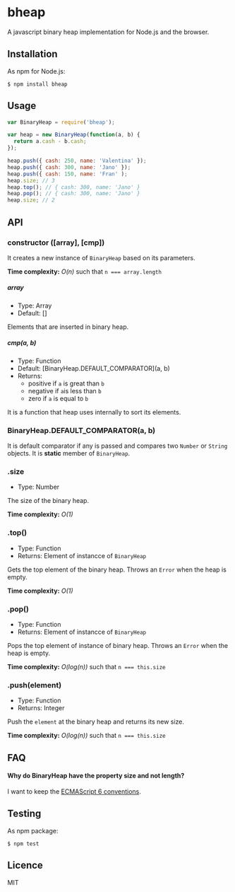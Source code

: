 # bheap

A javascript binary heap implementation for Node.js and the browser.

## Installation

As npm for Node.js:

```
$ npm install bheap
```

## Usage

```js
var BinaryHeap = require('bheap');

var heap = new BinaryHeap(function(a, b) {
  return a.cash - b.cash;
});

heap.push({ cash: 250, name: 'Valentina' });
heap.push({ cash: 300, name: 'Jano' });
heap.push({ cash: 150, name: 'Fran' );
heap.size; // 3
heap.top(); // { cash: 300, name: 'Jano' }
heap.pop(); // { cash: 300, name: 'Jano' }
heap.size; // 2
```

## API

### constructor ([array], [cmp])

It creates a new instance of `BinaryHeap` based on its parameters.

**Time complexity:** *O(n)* such that `n === array.length`

##### array
- Type: Array
- Default: []

Elements that are inserted in binary heap.

##### cmp(a, b)
- Type: Function
- Default: [BinaryHeap.DEFAULT_COMPARATOR](a, b)
- Returns: 
    - positive if `a` is great than `b`
    - negative if `a`is less than `b`
    - zero if `a` is equal to `b`

It is a function that heap uses internally to sort its elements.  

### BinaryHeap.DEFAULT_COMPARATOR(a, b)

It is default comparator if any is passed and compares two `Number` or `String` objects. It is **static** member of `BinaryHeap`.

### .size
- Type: Number

The size of the binary heap.

**Time complexity:** *O(1)*

### .top()
- Type: Function
- Returns: Element of instancce of `BinaryHeap`

Gets the top element of the binary heap.
Throws an `Error` when the heap is empty.

**Time complexity:** *O(1)*

### .pop()
- Type: Function
- Returns: Element of instancce of `BinaryHeap`

Pops the top element of instance of binary heap.
Throws an `Error` when the heap is empty.

**Time complexity:** *O(log(n))* such that `n === this.size`

### .push(element)
- Type: Function
- Returns: Integer

Push the `element` at the binary heap and returns its new size.

**Time complexity:** *O(log(n))* such that `n === this.size`

## FAQ

#### Why do BinaryHeap have the property size and not length?

I want to keep the [ECMAScript 6 conventions](http://exploringjs.com/es6/ch_maps-sets.html#leanpub-auto-why-do-maps-and-sets-have-the-property-size-and-not-length).

## Testing

As npm package:

```
$ npm test
```

## Licence

MIT